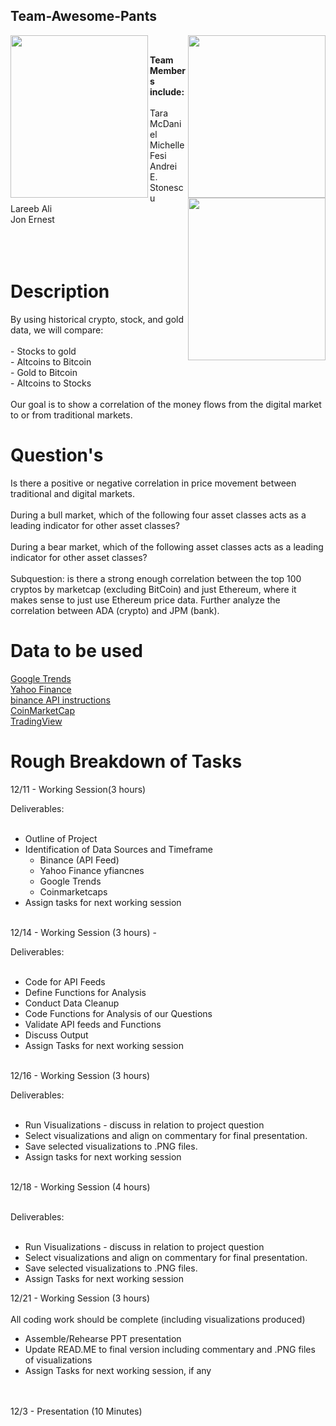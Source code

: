 ## Team-Awesome-Pants  
<img src="https://m.media-amazon.com/images/I/81BJWS7Cz4L._AC_SL1500_.jpg" 
     width="220" 
     height="260"
     align="left"/> 
<img src="https://m.media-amazon.com/images/I/81BJWS7Cz4L._AC_SL1500_.jpg" 
     width="220" 
     height="260"
     align="right"/>  
<img src="https://m.media-amazon.com/images/I/81BJWS7Cz4L._AC_SL1500_.jpg" 
     width="220" 
     height="260"
     align="right"/> 


<b>Team Members include:</b>
</br></br>
Tara McDaniel </br> Michelle Fesi </br> Andrei E. Stonescu </br> Lareeb Ali </br> Jon Ernest </br>
</br></br></br>
# Description

By using historical crypto, stock, and gold data, we will compare:</br>
</br>- Stocks to gold </br>- Altcoins to Bitcoin </br>- Gold to Bitcoin </br>- Altcoins to Stocks
</br></br>
Our goal is to show a correlation of the money flows from the digital market to or from traditional markets. 


# Question's

Is there a positive or negative correlation in price movement between traditional and digital markets. </br></br>
During a bull market, which of the following four asset classes acts as a leading indicator for other asset classes?</br></br>
During a bear market, which of the following asset classes acts as a leading indicator for other asset classes?
</br></br>
Subquestion: is there a strong enough correlation between the top 100 cryptos by marketcap (excluding BitCoin) and just Ethereum, where it makes sense to just use Ethereum price data.
Further analyze the correlation between ADA (crypto) and JPM (bank).

# Data to be used
 <a href="https://trends.google.com/trends/?geo=US">Google Trends </a></br>
 <a href="https://finance.yahoo.com/">Yahoo Finance </a></br>
 <a href="https://binance-docs.github.io/apidocs/spot/en/#change-log">binance API instructions</a></br>
 <a href="https://coinmarketcap.com/api/">CoinMarketCap </a></br>
 <a href="https://www.tradingview.com/">TradingView </a></br>



# Rough Breakdown of Tasks
12/11 - Working Session(3 hours)

Deliverables:  </br></br>
- Outline of Project</br>
- Identification of Data Sources and Timeframe</br>
	- Binance (API Feed)</br>
	- Yahoo Finance yfiancnes</br>
	- Google Trends</br>
	- Coinmarketcaps</br>
- Assign tasks for next working session</br></br>


12/14 - Working Session (3 hours) -

Deliverables:</br></br>
- Code for API Feeds</br>
- Define Functions for Analysis</br>
- Conduct Data Cleanup</br>
- Code Functions for Analysis of our Questions</br>
- Validate API feeds and Functions</br>
- Discuss Output</br>
- Assign Tasks for next working session</br></br>

12/16 - Working Session (3 hours)

Deliverables:</br></br>
- Run Visualizations - discuss in relation to project question</br>
- Select visualizations and align on commentary for final presentation.</br>
- Save selected visualizations to .PNG files.</br>
- Assign tasks for next working session</br></br>


12/18 - Working Session (4 hours)</br></br>

Deliverables:</br></br>
- Run Visualizations - discuss in relation to project question</br>
- Select visualizations and align on commentary for final presentation.</br>
- Save selected visualizations to .PNG files.</br>
- Assign Tasks for next working session</br>


12/21 - Working Session (3 hours)</br></br>
All coding work should be complete (including visualizations produced)</br>
- Assemble/Rehearse PPT presentation</br>
- Update READ.ME to final version including commentary and .PNG files of visualizations</br>
- Assign Tasks for next working session, if any</br>
</br></br>

12/3 - Presentation (10 Minutes)

